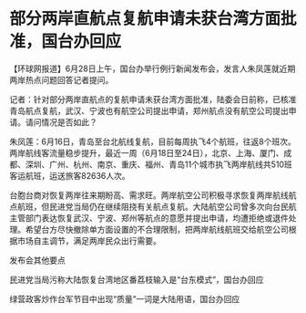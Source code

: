 

# 部分两岸直航点复航申请未获台湾方面批准，国台办回应

【环球网报道】6月28日上午，国台办举行例行新闻发布会，发言人朱凤莲就近期两岸热点问题回答记者提问。

记者：针对部分两岸直航点的复航申请未获台湾方面批准，陆委会日前称，已核准青岛航点复航，武汉、宁波也有航空公司提出申请，郑州航点没有航空公司提出申请。请问情况是否如此？

朱凤莲：6月16日，青岛至台北航线复航，目前每周执飞4个航班，往返8个班次。两岸航线客流量稳步提升，最近一周（6月18日至24日），北京、上海、厦门、成都、深圳、广州、杭州、南京、重庆、福州、青岛11个城市执飞两岸航线共510班客运航班，运送旅客82636人次。

台胞台商对恢复两岸往来期盼高、需求旺。两岸航空公司积极寻求恢复两岸航线航点航班，但民进党当局仍在继续阻挠有关航点复航。大陆航空公司曾多次向台民航主管部门表达恢复武汉、宁波、郑州等航点的意愿并提出申请，均遭拒绝或退件处理。希望台方尽快撤除单方面设置的不合理限制，把两岸航线航班交给航空公司根据市场自主调节，满足两岸民众出行需要。

发布会其他要点

民进党当局污称大陆恢复台湾地区番荔枝输入是“台东模式”，国台办回应

绿营政客炒作台军节目中出现“质量”一词是大陆用语，国台办回应

